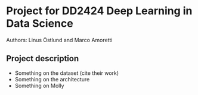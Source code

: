 # Project for DD2424 Deep Learning in Data Science
Authors: Linus Östlund and Marco Amoretti

## Project description
* Something on the dataset (cite their work)
* Something on the architecture
* Something on Molly